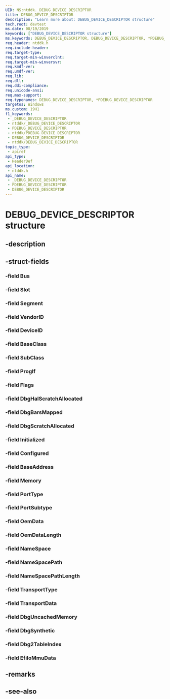 ```yaml
---
UID: NS:ntddk._DEBUG_DEVICE_DESCRIPTOR
title: DEBUG_DEVICE_DESCRIPTOR
description: "Learn more about: DEBUG_DEVICE_DESCRIPTOR structure"
tech.root: devtest
ms.date: 08/19/2019
keywords: ["DEBUG_DEVICE_DESCRIPTOR structure"]
ms.keywords: DEBUG_DEVICE_DESCRIPTOR, DEBUG_DEVICE_DESCRIPTOR, *PDEBUG_DEVICE_DESCRIPTOR,
req.header: ntddk.h
req.include-header: 
req.target-type: 
req.target-min-winverclnt: 
req.target-min-winversvr: 
req.kmdf-ver: 
req.umdf-ver: 
req.lib: 
req.dll: 
req.ddi-compliance: 
req.unicode-ansi: 
req.max-support: 
req.typenames: DEBUG_DEVICE_DESCRIPTOR, *PDEBUG_DEVICE_DESCRIPTOR
targetos: Windows
ms.custom: 19H1
f1_keywords:
 - _DEBUG_DEVICE_DESCRIPTOR
 - ntddk/_DEBUG_DEVICE_DESCRIPTOR
 - PDEBUG_DEVICE_DESCRIPTOR
 - ntddk/PDEBUG_DEVICE_DESCRIPTOR
 - DEBUG_DEVICE_DESCRIPTOR
 - ntddk/DEBUG_DEVICE_DESCRIPTOR
topic_type:
 - apiref
api_type:
 - HeaderDef
api_location:
 - ntddk.h
api_name:
 - _DEBUG_DEVICE_DESCRIPTOR
 - PDEBUG_DEVICE_DESCRIPTOR
 - DEBUG_DEVICE_DESCRIPTOR
---
```


# DEBUG_DEVICE_DESCRIPTOR structure


## -description

## -struct-fields

### -field Bus

### -field Slot

### -field Segment

### -field VendorID

### -field DeviceID

### -field BaseClass

### -field SubClass

### -field ProgIf

### -field Flags

### -field DbgHalScratchAllocated

### -field DbgBarsMapped

### -field DbgScratchAllocated

### -field Initialized

### -field Configured

### -field BaseAddress

### -field Memory

### -field PortType

### -field PortSubtype

### -field OemData

### -field OemDataLength

### -field NameSpace

### -field NameSpacePath

### -field NameSpacePathLength

### -field TransportType

### -field TransportData

### -field DbgUncachedMemory

### -field DbgSynthetic

### -field Dbg2TableIndex

### -field EfiIoMmuData

## -remarks

## -see-also

